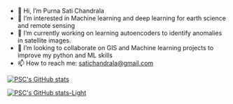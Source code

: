 - 👋 Hi, I’m Purna Sati Chandrala
- 👀 I’m interested in Machine learning and deep learning for earth science and remote sensing
- 🌱 I’m currently working on learning autoencoders to identify anomalies in satellite images.
- 💞️ I’m looking to collaborate on GIS and Machine learning projects to improve my python and ML skills
- 📫 How to reach me: satichandrala@gmail.com

<!---
satichandrala/satichandrala is a ✨ special ✨ repository because its `README.md` (this file) appears on your GitHub profile.
You can click the Preview link to take a look at your changes.
--->
[![PSC's GitHub stats](https://github-readme-stats.vercel.app/api?username=satichandrala&count_private=true&theme=transparent)](https://github.com/satichandrala/github-readme-stats)

[![PSC's GitHub stats-Light](https://github-readme-stats.vercel.app/api?username=satichandrala&count_private=true&show_icons=true&theme=default#gh-light-mode-only)](https://github.com/satichandrala/github-readme-stats#gh-light-mode-only)
